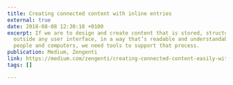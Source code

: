 ```yaml
---
title: Creating connected content with inline entries
external: true
date: 2018-08-08 12:30:18 +0100
excerpt: If we are to design and create content that is stored, structured, and connected
  outside any user interface, in a way that’s readable and understandable by both
  people and computers, we need tools to support that process.
publication: Medium, Zengenti
link: https://medium.com/zengenti/creating-connected-content-easily-with-inline-entries-2f2629990262
tags: []

---
```

